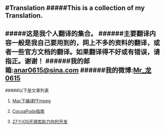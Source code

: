 #Translation
#####This is a collection of my Translation.
--
#####这是我个人翻译的集合。
######主要翻译内容一般是我自己要用到的，网上不多的资料的翻译，或者一些官方文档的翻译。如果翻译得不好或有错误，请指正。谢谢！
######我的邮箱:[anar0615@sina.com](mailto:anar0615@sina.com)
######我的微博:[Mr_龙0615](http://weibo.com/409498119)
--
#####以下是文章列表
1. [Mac下编译FFmpeg](https://github.com/Kito0615/Translations/blob/master/TranslationFiles/CompilationGuideForMacOS.md)

2. [CocoaPods指南](https://github.com/Kito0615/Translations/blob/master/TranslationFiles/CocoaPodsGuides.md)

3. [27个iOS开源库助力你的开发](https://github.com/Kito0615/Translations/blob/master/TranslationFiles/27_iOS_open_source_libraries_to_skyrocket_your_development.md)